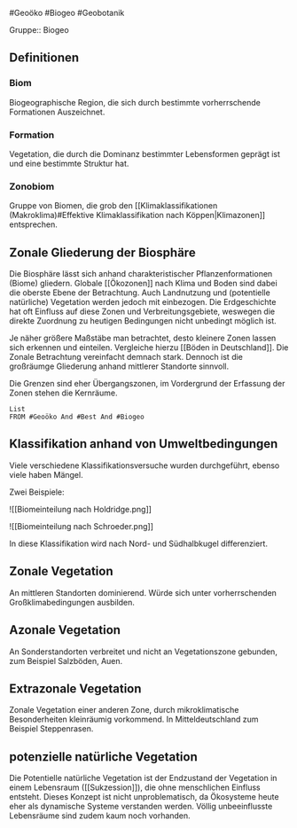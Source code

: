 #Geoöko #Biogeo #Geobotanik 

Gruppe:: Biogeo

## Definitionen

### Biom

Biogeographische Region, die sich durch bestimmte vorherrschende Formationen Auszeichnet.

### Formation

Vegetation, die durch die Dominanz bestimmter Lebensformen geprägt ist und eine bestimmte Struktur hat.

### Zonobiom

Gruppe von Biomen, die grob den [[Klimaklassifikationen (Makroklima)#Effektive Klimaklassifikation nach Köppen|Klimazonen]] entsprechen.

## Zonale Gliederung der Biosphäre

Die Biosphäre lässt sich anhand charakteristischer Pflanzenformationen (Biome) gliedern. Globale [[Ökozonen]] nach Klima und Boden sind dabei die oberste Ebene der Betrachtung. Auch Landnutzung und (potentielle natürliche) Vegetation werden jedoch mit einbezogen. Die Erdgeschichte hat oft Einfluss auf diese Zonen und Verbreitungsgebiete, weswegen die direkte Zuordnung zu heutigen Bedingungen nicht unbedingt möglich ist.

Je näher größere Maßstäbe man betrachtet, desto kleinere Zonen lassen sich erkennen und einteilen. Vergleiche hierzu [[Böden in Deutschland]]. Die Zonale Betrachtung vereinfacht demnach stark. Dennoch ist die großräumge Gliederung anhand mittlerer Standorte sinnvoll.

Die Grenzen sind eher Übergangszonen, im Vordergrund der Erfassung der Zonen stehen die Kernräume.

```dataview
List
FROM #Geoöko And #Best And #Biogeo 
```

## Klassifikation anhand von Umweltbedingungen

Viele verschiedene Klassifikationsversuche wurden durchgeführt, ebenso viele haben Mängel.

Zwei Beispiele:

![[Biomeinteilung nach Holdridge.png]]

![[Biomeinteilung nach Schroeder.png]]

In diese Klassifikation wird nach Nord- und Südhalbkugel differenziert.

## Zonale Vegetation

An mittleren Standorten dominierend. Würde sich unter vorherrschenden Großklimabedingungen ausbilden.

## Azonale Vegetation

An Sonderstandorten verbreitet und nicht an Vegetationszone gebunden, zum Beispiel Salzböden, Auen.

## Extrazonale Vegetation

Zonale Vegetation einer anderen Zone, durch mikroklimatische Besonderheiten kleinräumig vorkommend. In Mitteldeutschland zum Beispiel Steppenrasen.

## potenzielle natürliche Vegetation

Die Potentielle natürliche Vegetation ist der Endzustand der Vegetation in einem Lebensraum ([[Sukzession]]), die ohne menschlichen Einfluss entsteht. Dieses Konzept ist nicht unproblematisch, da Ökosysteme heute eher als dynamische Systeme verstanden werden. Völlig unbeeinflusste Lebensräume sind zudem kaum noch vorhanden.